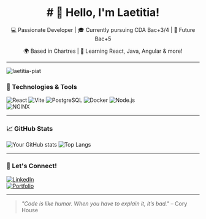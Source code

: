 <h1 align="center"># 👋 Hello, I'm Laetitia!</h1>

<p align="center">💻 Passionate Developer | 🎓 Currently pursuing CDA Bac+3/4 | 🚀 Future Bac+5  </p>
<p align="center">🌍 Based in Chartres | 🌱 Learning React, Java, Angular & more! </p>

---

<p align="left"> <img src="https://komarev.com/ghpvc/?username=laetitia-piat&label=Profile%20views&color=0e75b6&style=flat" alt="laetitia-piat" /> </p>

### 🚀 Technologies & Tools

![React](https://img.shields.io/badge/React-61DAFB?style=for-the-badge&logo=react&logoColor=white)
![Vite](https://img.shields.io/badge/Vite-646CFF?style=for-the-badge&logo=vite&logoColor=white)
![PostgreSQL](https://img.shields.io/badge/PostgreSQL-316192?style=for-the-badge&logo=postgresql&logoColor=white)
![Docker](https://img.shields.io/badge/Docker-2496ED?style=for-the-badge&logo=docker&logoColor=white)
![Node.js](https://img.shields.io/badge/Node.js-339933?style=for-the-badge&logo=nodedotjs&logoColor=white)  
![NGINX](https://img.shields.io/badge/NGINX-009639?style=for-the-badge&logo=nginx&logoColor=white)

---

### 📈 GitHub Stats

![Your GitHub stats](https://github-readme-stats.vercel.app/api?username=laetitia-piat&show_icons=true&theme=radical)
![Top Langs](https://github-readme-stats.vercel.app/api/top-langs/?username=laetitia-piat&layout=compact&theme=radical)

---

### 🔗 Let's Connect!

[![LinkedIn](https://img.shields.io/badge/LinkedIn-0077B5?style=for-the-badge&logo=linkedin&logoColor=white)](https://linkedin.com/in/laetitia-piat)  
[![Portfolio](https://img.shields.io/badge/Portfolio-000?style=for-the-badge&logo=ko-fi&logoColor=white)](https://laetitia-piat.fr)

---

> *"Code is like humor. When you have to explain it, it’s bad."* – Cory House

